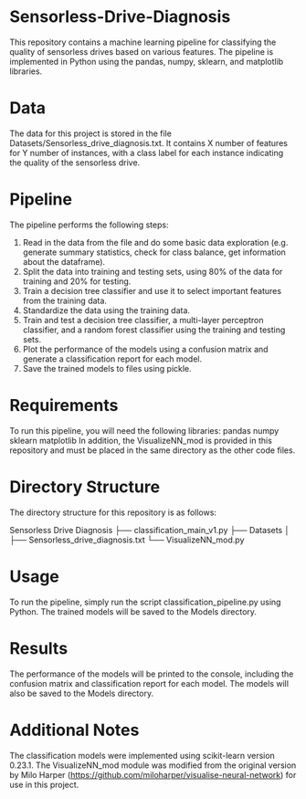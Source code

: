 # Sensorless-Drive-Diagnosis
This repository contains a machine learning pipeline for classifying the quality of sensorless drives based on various features. The pipeline is implemented in Python using the pandas, numpy, sklearn, and matplotlib libraries.

# Data
The data for this project is stored in the file Datasets/Sensorless_drive_diagnosis.txt. It contains X number of features for Y number of instances, with a class label for each instance indicating the quality of the sensorless drive.

# Pipeline
The pipeline performs the following steps:
1. Read in the data from the file and do some basic data exploration (e.g. generate summary statistics, check for class balance, get information about the dataframe).
2. Split the data into training and testing sets, using 80% of the data for training and 20% for testing.
3. Train a decision tree classifier and use it to select important features from the training data.
4. Standardize the data using the training data.
5. Train and test a decision tree classifier, a multi-layer perceptron classifier, and a random forest classifier using the training and testing sets.
6. Plot the performance of the models using a confusion matrix and generate a classification report for each model.
7. Save the trained models to files using pickle.

# Requirements
To run this pipeline, you will need the following libraries:
    pandas
    numpy
    sklearn
    matplotlib
In addition, the VisualizeNN_mod is provided in this repository and must be placed in the same directory as the other code files.

# Directory Structure
The directory structure for this repository is as follows:

Sensorless Drive Diagnosis
├── classification_main_v1.py
├── Datasets
│   ├── Sensorless_drive_diagnosis.txt
└── VisualizeNN_mod.py

# Usage
To run the pipeline, simply run the script classification_pipeline.py using Python. The trained models will be saved to the Models directory.

# Results
The performance of the models will be printed to the console, including the confusion matrix and classification report for each model. The models will also be saved to the Models directory.

# Additional Notes
The classification models were implemented using scikit-learn version 0.23.1.
The VisualizeNN_mod module was modified from the original version by Milo Harper (https://github.com/miloharper/visualise-neural-network) for use in this project.

